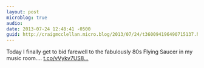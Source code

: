 ```yaml
---
layout: post
microblog: true
audio: 
date: 2013-07-24 12:48:41 -0500
guid: http://craigmcclellan.micro.blog/2013/07/24/t360094196490715137.html
---
```

Today I finally get to bid farewell to the fabulously 80s Flying Saucer in my music room.… [t.co/vVykv7US8...](http://t.co/vVykv7US8K)
